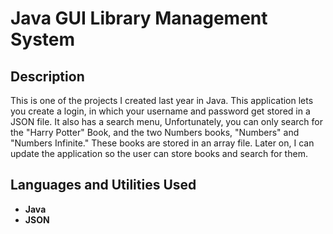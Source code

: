 <h1>Java GUI Library Management System</h1>



<h2>Description</h2>
This is one of the projects I created last year in Java. This application lets you create a login, in which your username and password get stored in a JSON file. It also has a search menu, Unfortunately, you can only search for the "Harry Potter" Book, and the
two Numbers books, "Numbers" and "Numbers Infinite." These books are stored in an array file. Later on, I can update the application so the user can store books and search for them. 
<br />


<h2>Languages and Utilities Used</h2>

- <b>Java</b> 
- <b>JSON</b> 

